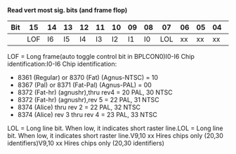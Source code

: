 **Read vert most sig. bits (and frame flop)**

|Bit| 15| 14| 13| 12| 11| 10| 09| 08| 07| 06| 05| 04| 03| 02| 01| 00  |
|---|---|---|---|---|---|---|---|---|---|---|---|---|---|---|---|---  |
|| LOF| I6| I5| I4| I3| I2| I1| I0| LOL| xx| xx| xx| xx| V10| V9| V8|

LOF = Long frame(auto toggle control bit in BPLCON0)I0-I6 Chip identification:I0-I6 Chip identification:  
  
  * 8361 (Regular) or 8370 (Fat) (Agnus-NTSC) = 10
  * 8367 (Pal) or 8371 (Fat-Pal) (Agnus-PAL) = 00
  * 8372 (Fat-hr) (agnushr),thru rev4 = 20 PAL, 30 NTSC
  * 8372 (Fat-hr) (agnushr),rev 5 = 22 PAL, 31 NTSC
  * 8374 (Alice) thru rev 2 = 22 PAL, 32 NTSC
  * 8374 (Alice) rev 3 thru rev 4 = 23 PAL, 33 NTSC

LOL = Long line bit. When low, it indicates short raster line.LOL = Long line bit. When low, it indicates short raster line.V9,10 xx Hires chips only (20,30 identifiers)V9,10 xx Hires chips only (20,30 identifiers)

